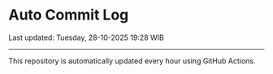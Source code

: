 # Auto Commit Log

Last updated: Tuesday, 28-10-2025 19:28 WIB

---

This repository is automatically updated every hour using GitHub Actions.
